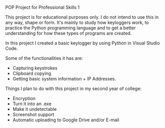 POP Project for Professional Skills 1

This project is for educational purposes only.
I do not intend to use this in any way, shape or form.
It's mainly to study how keyloggers work, to practice the Python programming language and to get a better understanding for how these types of programs are created.

In this project I created a basic keylogger by using Python in Visual Studio Code.

Some of the functionalities it has are:

- Capturing keystrokes
- Clipboard copying
- Getting basic system information + IP Addresses.

Things I plan to do with this project in my second year of college:

- Encryption
- Turn it into an .exe
- Make it undetectable
- Screenshot support
- Automatic uploading to Google Drive and/or E-mail
